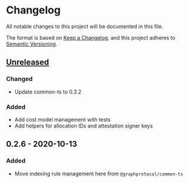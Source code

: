 # Changelog

All notable changes to this project will be documented in this file.

The format is based on [Keep a Changelog](https://keepachangelog.com/en/1.0.0/),
and this project adheres to [Semantic Versioning](https://semver.org/spec/v2.0.0.html).

## [Unreleased]

### Changed

- Update common-ts to 0.3.2

### Added

- Add cost model management with tests
- Add helpers for allocation IDs and attestation signer keys

## 0.2.6 - 2020-10-13

### Added

- Move indexing rule management here from `@graphprotocol/common-ts`

[unreleased]: https://github.com/graphprotocol/indexer/compare/v0.2.6...HEAD
